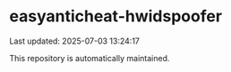 # easyanticheat-hwidspoofer

Last updated: 2025-07-03 13:24:17

This repository is automatically maintained.
